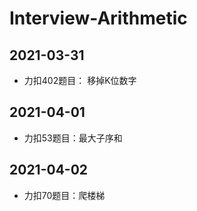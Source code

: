 # Interview-Arithmetic

## 2021-03-31
* 力扣402题目： 移掉K位数字

## 2021-04-01
* 力扣53题目：最大子序和

## 2021-04-02
* 力扣70题目：爬楼梯
